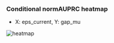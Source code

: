 ### Conditional normAUPRC heatmap

- X: eps_current, Y: gap_mu

![heatmap](/home/elicer/project_0814_2/results/20250818-154445/holdout/conditional_heatmap_eps_current_vs_gap_mu.png)

